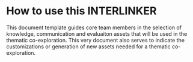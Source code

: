 # How to use this INTERLINKER

This document template guides core team members in the selection of knowledge, communication and evaluaiton assets that will be used in the thematic co-exploration. This very document also serves to indicate the customizations or generation of new assets needed for a thematic co-exploration.